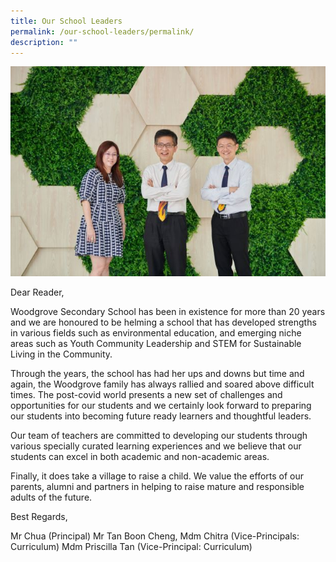 ```yaml
---
title: Our School Leaders
permalink: /our-school-leaders/permalink/
description: ""
---
```

![](/images/School%20Leaders.jpg)

Dear Reader,

Woodgrove Secondary School has been in existence for more than 20 years and we are honoured to be helming a school that has developed strengths in various fields such as environmental education, and emerging niche areas such as Youth Community Leadership and STEM for Sustainable Living in the Community.

Through the years, the school has had her ups and downs but time and again, the Woodgrove family has always rallied and soared above difficult times. The post-covid world presents a new set of challenges and opportunities for our students and we certainly look forward to preparing our students into becoming future ready learners and thoughtful leaders.

Our team of teachers are committed to developing our students through various specially curated learning experiences and we believe that our students can excel in both academic and non-academic areas. 

Finally, it does take a village to raise a child. We value the efforts of our parents, alumni and partners in helping to raise mature and responsible adults of the future.

Best Regards,

Mr Chua (Principal)
Mr Tan Boon Cheng, Mdm Chitra (Vice-Principals: Curriculum)
Mdm Priscilla Tan (Vice-Principal: Curriculum)